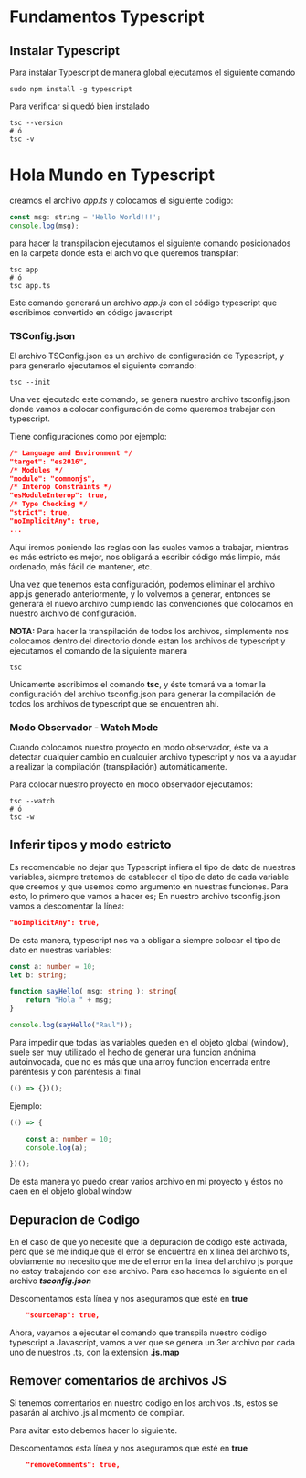 # Fundamentos Typescript

## Instalar Typescript

Para instalar Typescript de manera global ejecutamos el siguiente comando

```shell
sudo npm install -g typescript
```

Para verificar si quedó bien instalado

```shell
tsc --version
# ó
tsc -v
```

# Hola Mundo en Typescript

creamos el archivo *app.ts* y colocamos el siguiente codigo:

```javascript
const msg: string = 'Hello World!!!';
console.log(msg);
```

para hacer la transpilacion ejecutamos el siguiente comando posicionados en la carpeta donde esta el archivo que queremos transpilar:

```shell
tsc app
# ó
tsc app.ts
```

Este comando generará un archivo *app.js* con el código typescript que escribimos convertido en código javascript

### TSConfig.json

El archivo TSConfig.json es un archivo de configuración de Typescript, y para generarlo ejecutamos el siguiente comando:

```shell
tsc --init
```

Una vez ejecutado este comando, se genera nuestro archivo tsconfig.json donde vamos a colocar configuración de como queremos trabajar con typescript.

Tiene configuraciones como por ejemplo:

```json
/* Language and Environment */
"target": "es2016",
/* Modules */
"module": "commonjs",
/* Interop Constraints */
"esModuleInterop": true,
/* Type Checking */
"strict": true,
"noImplicitAny": true,
...
```

Aquí iremos poniendo las reglas con las cuales vamos a trabajar, mientras es más estricto es mejor, nos obligará a escribir código más limpio, más ordenado, más fácil de 
mantener, etc.

Una vez que tenemos esta configuración, podemos eliminar el archivo app.js generado anteriormente, y lo volvemos a generar, entonces se generará el nuevo archivo
cumpliendo las convenciones que colocamos en nuestro archivo de configuración.

**NOTA:** Para hacer la transpilación de todos los archivos, simplemente nos colocamos dentro del directorio donde estan los archivos de typescript y ejecutamos el comando de la siguiente manera

```shell
tsc
```

Unicamente escribimos el comando **tsc**, y éste tomará va a tomar la configuración del archivo tsconfig.json para generar la compilación de todos los archivos de
typescript que se encuentren ahí.




### Modo Observador - Watch Mode

Cuando colocamos nuestro proyecto en modo observador, éste va a detectar cualquier cambio en cualquier archivo typescript y nos va a ayudar a realizar la 
compilación (transpilación) automáticamente.

Para colocar nuestro proyecto en modo observador ejecutamos:

```shell
tsc --watch
# ó
tsc -w
```


## Inferir tipos y modo estricto

Es recomendable no dejar que Typescript infiera el tipo de dato de nuestras variables, siempre tratemos de establecer el tipo de dato de cada variable que creemos y que usemos como 
argumento en nuestras funciones. Para esto, lo primero que vamos a hacer es; En nuestro archivo tsconfig.json vamos a descomentar la línea:

```json
"noImplicitAny": true,
```

De esta manera, typescript nos va a obligar a siempre colocar el tipo de dato en nuestras variables:

```typescript
const a: number = 10;
let b: string;

function sayHello( msg: string ): string{
    return "Hola " + msg;
}

console.log(sayHello("Raul"));
```

Para impedir que todas las variables queden en el objeto global (window), suele ser muy utilizado el hecho de generar una funcion anónima autoinvocada, que no es más que una 
arroy function encerrada entre paréntesis y con paréntesis al final

```typescript
(() => {})();
```

Ejemplo:

```typescript
(() => {

    const a: number = 10;
    console.log(a);

})();
```

De esta manera yo puedo crear varios archivo en mi proyecto y éstos no caen en el objeto global window

## Depuracion de Codigo

En el caso de que yo necesite que la depuración de código esté activada, pero que se me indique que el error se encuentra en x linea del archivo ts, 
obviamente no necesito que me de el error en la linea del archivo js porque no estoy trabajando con ese archivo. Para eso hacemos lo siguiente en el 
archivo ***tsconfig.json***

Descomentamos esta línea y nos aseguramos que esté en **true**
```json
    "sourceMap": true,
```

Ahora, vayamos a ejecutar el comando que transpila nuestro código typescript a Javascript, vamos a ver que se genera un 3er archivo por cada uno de 
nuestros .ts, con la extension **.js.map**

## Remover comentarios de archivos JS

Si tenemos comentarios en nuestro codigo en los archivos .ts, estos se pasarán al archivo .js al momento de compilar. 

Para avitar esto debemos hacer lo siguiente.


Descomentamos esta línea y nos aseguramos que esté en **true**
```json
    "removeComments": true,
```

